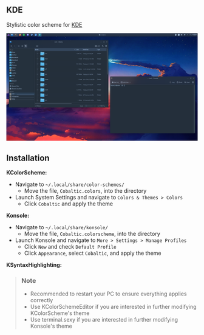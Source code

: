 
## KDE

Stylistic color scheme for [KDE](https://kde.org/)

![](../assets/kde.png)

## Installation

**KColorScheme:**
- Navigate to `~/.local/share/color-schemes/`
    - Move the file, `Cobaltic.colors`, into the directory
- Launch System Settings and navigate to `Colors & Themes > Colors`
    - Click `Cobaltic` and apply the theme

**Konsole:**
- Navigate to `~/.local/share/konsole/`
    - Move the file, `Cobaltic.colorscheme`, into the directory
- Launch Konsole and navigate to `More > Settings > Manage Profiles`
    - Click `New` and check `Default Profile`
    - Click `Appearance`, select `Cobaltic`, and apply the theme

**KSyntaxHighlighting:**

> ### Note
> - Recommended to restart your PC to ensure everything applies correctly
> - Use KColorSchemeEditor if you are interested in further modifying KColorScheme's theme
> - Use terminal.sexy if you are interested in further modifying Konsole's theme
